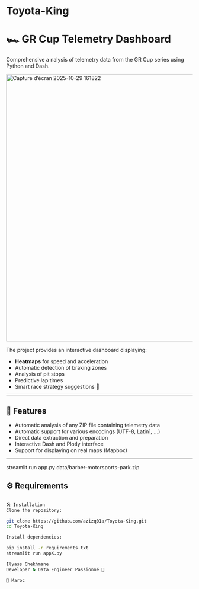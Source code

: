 ﻿# Toyota-King
# 🏎️ GR Cup Telemetry Dashboard

Comprehensive a nalysis of telemetry data from the GR Cup series using Python and Dash.

<img width="1366" height="722" alt="Capture d’écran 2025-10-29 161822" src="https://github.com/user-attachments/assets/e4145514-e9c4-4421-8961-870b56034da3" />

The project provides an interactive dashboard displaying:
- **Heatmaps** for speed and acceleration
- Automatic detection of braking zones
- Analysis of pit stops
- Predictive lap times
- Smart race strategy suggestions 🚦

---

## 🚀 Features
- Automatic analysis of any ZIP file containing telemetry data
- Automatic support for various encodings (UTF-8, Latin1, ...)
- Direct data extraction and preparation
- Interactive Dash and Plotly interface
- Support for displaying on real maps (Mapbox)

---
streamlit run app.py data/barber-motorsports-park.zip
## ⚙️ Requirements
```bash

🛠️ Installation
Clone the repository:

git clone https://github.com/azizq01a/Toyota-King.git
cd Toyota-King

Install dependencies:

pip install -r requirements.txt
streamlit run appX.py

Ilyass Chekhmane
Developer & Data Engineer Passionné 🧠

📍 Maroc


